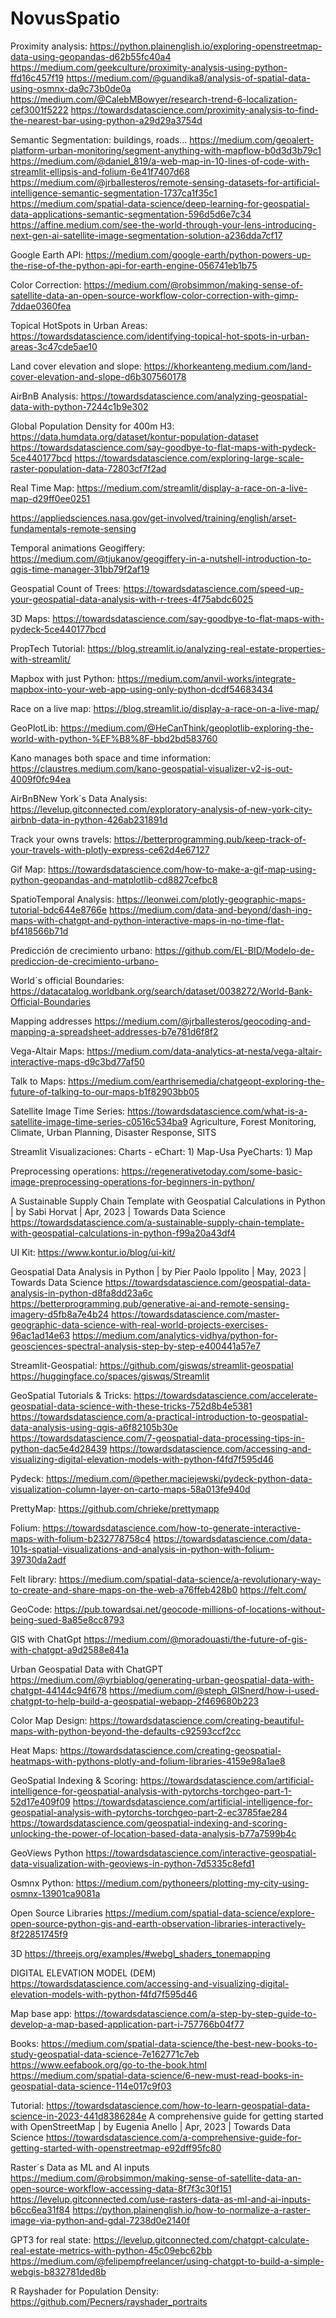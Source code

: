 # NovusSpatio

Proximity analysis:
https://python.plainenglish.io/exploring-openstreetmap-data-using-geopandas-d62b55fc40a4
https://medium.com/geekculture/proximity-analysis-using-python-ffd16c457f19
https://medium.com/@guandika8/analysis-of-spatial-data-using-osmnx-da9c73b0de0a
https://medium.com/@CalebMBowyer/research-trend-6-localization-cef3001f5222
https://towardsdatascience.com/proximity-analysis-to-find-the-nearest-bar-using-python-a29d29a3754d

Semantic Segmentation: buildings, roads...
https://medium.com/geoalert-platform-urban-monitoring/segment-anything-with-mapflow-b0d3d3b79c1
https://medium.com/@daniel_819/a-web-map-in-10-lines-of-code-with-streamlit-ellipsis-and-folium-6e41f7407d68
https://medium.com/@jrballesteros/remote-sensing-datasets-for-artificial-intelligence-semantic-segmentation-1737ca1f35c1
https://medium.com/spatial-data-science/deep-learning-for-geospatial-data-applications-semantic-segmentation-596d5d6e7c34
https://affine.medium.com/see-the-world-through-your-lens-introducing-next-gen-ai-satellite-image-segmentation-solution-a236dda7cf17

Google Earth API:
https://medium.com/google-earth/python-powers-up-the-rise-of-the-python-api-for-earth-engine-056741eb1b75

Color Correction:
https://medium.com/@robsimmon/making-sense-of-satellite-data-an-open-source-workflow-color-correction-with-gimp-7ddae0360fea

Topical HotSpots in Urban Areas:
https://towardsdatascience.com/identifying-topical-hot-spots-in-urban-areas-3c47cde5ae10

Land cover elevation and slope:
https://khorkeanteng.medium.com/land-cover-elevation-and-slope-d6b307560178

AirBnB Analysis:
https://towardsdatascience.com/analyzing-geospatial-data-with-python-7244c1b9e302

Global Population Density for 400m H3: https://data.humdata.org/dataset/kontur-population-dataset
https://towardsdatascience.com/say-goodbye-to-flat-maps-with-pydeck-5ce440177bcd
https://towardsdatascience.com/exploring-large-scale-raster-population-data-72803cf7f2ad

Real Time Map:
https://medium.com/streamlit/display-a-race-on-a-live-map-d29ff0ee0251

https://appliedsciences.nasa.gov/get-involved/training/english/arset-fundamentals-remote-sensing

Temporal animations Geogiffery:
https://medium.com/@tjukanov/geogiffery-in-a-nutshell-introduction-to-qgis-time-manager-31bb79f2af19

Geospatial Count of Trees: https://towardsdatascience.com/speed-up-your-geospatial-data-analysis-with-r-trees-4f75abdc6025

3D Maps:
https://towardsdatascience.com/say-goodbye-to-flat-maps-with-pydeck-5ce440177bcd

PropTech Tutorial:
https://blog.streamlit.io/analyzing-real-estate-properties-with-streamlit/

Mapbox with just Python:
https://medium.com/anvil-works/integrate-mapbox-into-your-web-app-using-only-python-dcdf54683434

Race on a live map:
https://blog.streamlit.io/display-a-race-on-a-live-map/

GeoPlotLib:
https://medium.com/@HeCanThink/geoplotlib-exploring-the-world-with-python-%EF%B8%8F-bbd2bd583760

Kano manages both space and time information:
https://claustres.medium.com/kano-geospatial-visualizer-v2-is-out-4009f0fc94ea

AirBnBNew York´s Data Analysis:
https://levelup.gitconnected.com/exploratory-analysis-of-new-york-city-airbnb-data-in-python-426ab231891d

Track your owns travels: https://betterprogramming.pub/keep-track-of-your-travels-with-plotly-express-ce62d4e67127

Gif Map:
https://towardsdatascience.com/how-to-make-a-gif-map-using-python-geopandas-and-matplotlib-cd8827cefbc8

SpatioTemporal Analysis:
https://leonwei.com/plotly-geographic-maps-tutorial-bdc644e8766e
https://medium.com/data-and-beyond/dash-ing-maps-with-chatgpt-and-python-interactive-maps-in-no-time-flat-bf418566b71d

Predicción de crecimiento urbano:
https://github.com/EL-BID/Modelo-de-prediccion-de-crecimiento-urbano-

World´s official Boundaries:
https://datacatalog.worldbank.org/search/dataset/0038272/World-Bank-Official-Boundaries

Mapping addresses
https://medium.com/@jrballesteros/geocoding-and-mapping-a-spreadsheet-addresses-b7e781d6f8f2

Vega-Altair Maps:
https://medium.com/data-analytics-at-nesta/vega-altair-interactive-maps-d9c3bd77af50

Talk to Maps:
https://medium.com/earthrisemedia/chatgeopt-exploring-the-future-of-talking-to-our-maps-b1f82903bb05

Satellite Image Time Series: https://towardsdatascience.com/what-is-a-satellite-image-time-series-c0516c534ba9 Agriculture, Forest Monitoring, Climate, Urban Planning, Disaster Response, SITS

Streamlit Visualizaciones:
Charts - eChart: 1) Map-Usa
PyeCharts: 1) Map

Preprocessing operations:
https://regenerativetoday.com/some-basic-image-preprocessing-operations-for-beginners-in-python/


A Sustainable Supply Chain Template with Geospatial Calculations in Python | by Sabi Horvat | Apr, 2023 | Towards Data Science
https://towardsdatascience.com/a-sustainable-supply-chain-template-with-geospatial-calculations-in-python-f99a20a43df4

UI Kit:
https://www.kontur.io/blog/ui-kit/

Geospatial Data Analysis in Python | by Pier Paolo Ippolito | May, 2023 | Towards Data Science
https://towardsdatascience.com/geospatial-data-analysis-in-python-d8fa8dd23a6c
https://betterprogramming.pub/generative-ai-and-remote-sensing-imagery-d5fb8a7e4b24
https://towardsdatascience.com/master-geographic-data-science-with-real-world-projects-exercises-96ac1ad14e63
https://medium.com/analytics-vidhya/python-for-geosciences-spectral-analysis-step-by-step-e400441a57e7

Streamlit-Geospatial:
https://github.com/giswqs/streamlit-geospatial
https://huggingface.co/spaces/giswqs/Streamlit

GeoSpatial Tutorials & Tricks:
https://towardsdatascience.com/accelerate-geospatial-data-science-with-these-tricks-752d8b4e5381
https://towardsdatascience.com/a-practical-introduction-to-geospatial-data-analysis-using-qgis-a6f82105b30e
https://towardsdatascience.com/7-geospatial-data-processing-tips-in-python-dac5e4d28439
https://towardsdatascience.com/accessing-and-visualizing-digital-elevation-models-with-python-f4fd7f595d46


Pydeck:
https://medium.com/@pether.maciejewski/pydeck-python-data-visualization-column-layer-on-carto-maps-58a013fe940d

PrettyMap:
https://github.com/chrieke/prettymapp

Folium: 
https://towardsdatascience.com/how-to-generate-interactive-maps-with-folium-b232778758c4
https://towardsdatascience.com/data-101s-spatial-visualizations-and-analysis-in-python-with-folium-39730da2adf

Felt library:
https://medium.com/spatial-data-science/a-revolutionary-way-to-create-and-share-maps-on-the-web-a76ffeb428b0
https://felt.com/

GeoCode:
https://pub.towardsai.net/geocode-millions-of-locations-without-being-sued-8a85e8cc8793

GIS with ChatGpt
https://medium.com/@moradouasti/the-future-of-gis-with-chatgpt-a9d2588e841a


Urban Geospatial Data with ChatGPT
https://medium.com/@yrbiablog/generating-urban-geospatial-data-with-chatgpt-44144c94f678
https://medium.com/@steph_GISnerd/how-i-used-chatgpt-to-help-build-a-geospatial-webapp-2f469680b223


Color Map Design:
https://towardsdatascience.com/creating-beautiful-maps-with-python-beyond-the-defaults-c92593ccf2cc

Heat Maps:
https://towardsdatascience.com/creating-geospatial-heatmaps-with-pythons-plotly-and-folium-libraries-4159e98a1ae8

GeoSpatial Indexing & Scoring:
https://towardsdatascience.com/artificial-intelligence-for-geospatial-analysis-with-pytorchs-torchgeo-part-1-52d17e409f09
https://towardsdatascience.com/artificial-intelligence-for-geospatial-analysis-with-pytorchs-torchgeo-part-2-ec3785fae284
https://towardsdatascience.com/geospatial-indexing-and-scoring-unlocking-the-power-of-location-based-data-analysis-b77a7599b4c

GeoViews Python
https://towardsdatascience.com/interactive-geospatial-data-visualization-with-geoviews-in-python-7d5335c8efd1

Osmnx Python:
https://medium.com/pythoneers/plotting-my-city-using-osmnx-13901ca9081a

Open Source Libraries
https://medium.com/spatial-data-science/explore-open-source-python-gis-and-earth-observation-libraries-interactively-8f22851745f9

3D
https://threejs.org/examples/#webgl_shaders_tonemapping

DIGITAL ELEVATION MODEL (DEM)
https://towardsdatascience.com/accessing-and-visualizing-digital-elevation-models-with-python-f4fd7f595d46

Map base app:
https://towardsdatascience.com/a-step-by-step-guide-to-develop-a-map-based-application-part-i-757766b04f77

Books:
https://medium.com/spatial-data-science/the-best-new-books-to-study-geospatial-data-science-7e162771c7eb
https://www.eefabook.org/go-to-the-book.html
https://medium.com/spatial-data-science/6-new-must-read-books-in-geospatial-data-science-114e017c9f03

Tutorial:
https://towardsdatascience.com/how-to-learn-geospatial-data-science-in-2023-441d8386284e
A comprehensive guide for getting started with OpenStreetMap | by Eugenia Anello | Apr, 2023 | Towards Data Science
https://towardsdatascience.com/a-comprehensive-guide-for-getting-started-with-openstreetmap-e92dff95fc80

Raster´s Data as ML and AI inputs
https://medium.com/@robsimmon/making-sense-of-satellite-data-an-open-source-workflow-accessing-data-8f7f3c30f151
https://levelup.gitconnected.com/use-rasters-data-as-ml-and-ai-inputs-b6cc6ea31f84
https://python.plainenglish.io/how-to-normalize-a-raster-image-via-python-and-gdal-7238d0e2140f

GPT3 for real state:
https://levelup.gitconnected.com/chatgpt-calculate-real-estate-metrics-with-python-45c09ebc62bb
https://medium.com/@felipempfreelancer/using-chatgpt-to-build-a-simple-webgis-b832781ded8b

R Rayshader for Population Density:
https://github.com/Pecners/rayshader_portraits
